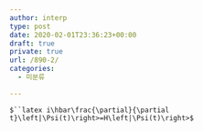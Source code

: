 ```yaml
---
author: interp
type: post
date: 2020-02-01T23:36:23+00:00
draft: true
private: true
url: /890-2/
categories:
  - 미분류

---
```

`$``latex i\hbar\frac{\partial}{\partial t}\left|\Psi(t)\right>=H\left|\Psi(t)\right>$`